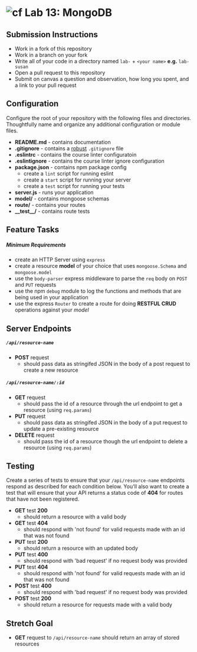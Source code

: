 ![cf](https://i.imgur.com/7v5ASc8.png) Lab 13: MongoDB
======

## Submission Instructions
* Work in a fork of this repository
* Work in a branch on your fork
* Write all of your code in a directory named `lab-` + `<your name>` **e.g.** `lab-susan`
* Open a pull request to this repository
* Submit on canvas a question and observation, how long you spent, and a link to your pull request

## Configuration 
Configure the root of your repository with the following files and directories. Thoughtfully name and organize any additional configuration or module files.
* **README.md** - contains documentation
* **.gitignore** - contains a [robust](http://gitignore.io) `.gitignore` file 
* **.eslintrc** - contains the course linter configuratoin
* **.eslintignore** - contains the course linter ignore configuration
* **package.json** - contains npm package config
  * create a `lint` script for running eslint
  * create a `start` script for running your server
  * create a `test` script for running your tests
* **server.js** - runs your application
* **model/** - contains mongoose schemas
* **route/** - contains your routes
* **\_\_test\_\_/** - contains route tests

## Feature Tasks

##### Minimum Requirements
* create an HTTP Server using `express`
* create a resource **model** of your choice that uses `mongoose.Schema` and `mongoose.model`
* use the `body-parser` express middleware to parse the `req` body on `POST` and `PUT` requests
* use the npm `debug` module to log the functions and methods that are being used in your application
* use the express `Router` to create a route for doing **RESTFUL CRUD** operations against your _model_

## Server Endpoints
##### `/api/resource-name`
* **POST** request
  * should pass data as stringifed JSON in the body of a post request to create a new resource

##### `/api/resource-name/:id`
* **GET** request
  * should pass the id of a resource through the url endpoint to get a resource (using `req.params`)
* **PUT** request
  * should pass data as stringifed JSON in the body of a put request to update a pre-existing resource
* **DELETE** request
  * should pass the id of a resource though the url endpoint to delete a resource (using `req.params`)

## Testing
Create a series of tests to ensure that your `/api/resource-name` endpoints respond as described for each condition below.  You'll also want to create a test that will ensure that your API returns a status code of **404** for routes that have not been registered.
  * **GET** test **200**
    * should return a resource with a valid body
  * **GET** test **404**
    * should respond with 'not found' for valid requests made with an id that was not found
  * **PUT** test **200**
    * should return a resource with an updated body
  * **PUT** test **400**
    * should respond with 'bad request' if no request body was provided
  * **PUT** test **404**
    * should respond with 'not found' for valid requests made with an id that was not found
  * **POST** test **400**
    * should respond with 'bad request' if no request body was provided
  * **POST** test **200**
    * should return a resource for requests made with a valid body

## Stretch Goal
* **GET** request to `/api/resource-name` should return an array of stored resources